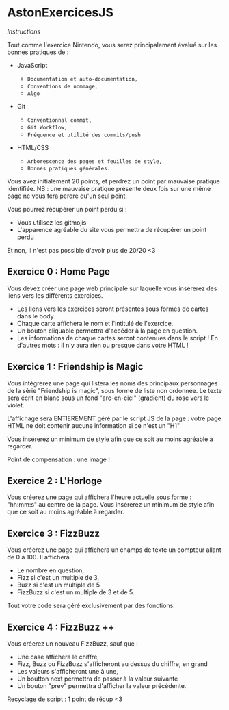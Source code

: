 # AstonExercicesJS

*Instructions*

Tout comme l'exercice Nintendo, vous serez principalement évalué sur les bonnes pratiques de :  
* JavaScript
    * `Documentation et auto-documentation,`
    * `Conventions de nommage,`
    * `Algo`

* Git
    * `Conventionnal commit,`
    * `Git Workflow,`
    * `Fréquence et utilité des commits/push`

* HTML/CSS
    * `Arborescence des pages et feuilles de style,`
    * `Bonnes pratiques générales.`

Vous avez initialement 20 points, et perdrez un point par mauvaise pratique identifiée. 
NB : une mauvaise pratique présente deux fois sur une même page ne vous fera perdre qu'un seul point. 

Vous pourrez récupérer un point perdu si  : 

* Vous utilisez les gitmojis
* L'apparence agréable du site vous permettra de récupérer un point perdu

Et non, il n'est pas possible d'avoir plus de 20/20 <3

## Exercice 0 : Home Page

Vous devez créer une page web principale sur laquelle vous insérerez des liens vers les différents exercices.

* Les liens vers les exercices seront présentés sous formes de cartes dans le body. 
* Chaque carte affichera le nom et l'intitulé de l'exercice. 
* Un bouton cliquable permettra d'accéder à la page en question. 
* Les informations de chaque cartes seront contenues dans le script ! En d'autres mots : il n'y aura rien ou presque dans votre HTML !

## Exercice 1 : Friendship is Magic

Vous intégrerez une page qui listera les noms des principaux personnages de la série "Friendship is magic", sous forme de liste non ordonnée. 
Le texte sera écrit en blanc sous un fond "arc-en-ciel" (gradient) du rose vers le violet.

L'affichage sera ENTIEREMENT géré par le script JS de la page : votre page HTML ne doit contenir aucune information si ce n'est un "H1"

Vous insérerez un minimum de style afin que ce soit au moins agréable à regarder. 

Point de compensation : une image !

## Exercice 2 : L'Horloge

Vous créerez une page qui affichera l'heure actuelle sous forme : "hh:mm:s" au centre de la page. 
Vous insérerez un minimum de style afin que ce soit au moins agréable à regarder. 

## Exercice 3 : FizzBuzz

Vous créerez une page qui affichera un champs de texte un compteur allant de 0 à 100. Il affichera : 

* Le nombre en question, 
* Fizz si c'est un multiple de 3,
* Buzz si c'est un multiple de 5
* FizzBuzz si c'est un multiple de 3 et de 5.

Tout votre code sera géré exclusivement par des fonctions.

## Exercice 4 : FizzBuzz ++

Vous créerez un nouveau FizzBuzz, sauf que : 

* Une case affichera le chiffre, 
* Fizz, Buzz ou FizzBuzz s'afficheront au dessus du chiffre, en grand
* Les valeurs s'afficheront une à une,
* Un boutton next permettra de passer à la valeur suivante
* Un bouton "prev" permettra d'afficher la valeur précédente.

Recyclage de script : 1 point de récup <3